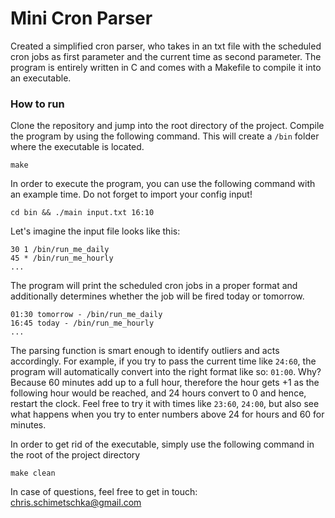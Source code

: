 # Mini Cron Parser

Created a simplified cron parser, who takes in an txt file with the scheduled cron jobs as first parameter and the current time as
second parameter. The program is entirely written in C and comes with a Makefile to compile it into an executable.

### How to run

Clone the repository and jump into the root directory of the project. Compile the program by using the following command. This will
create a `/bin` folder where the executable is located.
```
make
```

In order to execute the program, you can use the following command with an example time. Do not forget to import your config input!
```
cd bin && ./main input.txt 16:10
```

Let's imagine the input file looks like this:
```
30 1 /bin/run_me_daily
45 * /bin/run_me_hourly
...
```

The program will print the scheduled cron jobs in a proper format and additionally determines whether the job will be fired today
or tomorrow.
```
01:30 tomorrow - /bin/run_me_daily
16:45 today - /bin/run_me_hourly
...
```

The parsing function is smart enough to identify outliers and acts accordingly. For example, if you try to pass the current time like
`24:60`, the program will automatically convert into the right format like so: `01:00`. Why? Because 60 minutes add up to a full hour,
therefore the hour gets +1 as the following hour would be reached, and 24 hours convert to 0 and hence, restart the clock. Feel free to 
try it with times like `23:60`, `24:00`, but also see what happens when you try to enter numbers above 24 for hours and 60 for minutes.

In order to get rid of the executable, simply use the following command in the root of the project directory
```
make clean
```

In case of questions, feel free to get in touch: chris.schimetschka@gmail.com 
